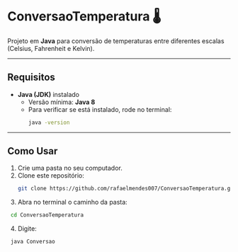 # ConversaoTemperatura 🌡

Projeto em **Java** para conversão de temperaturas entre diferentes escalas (Celsius, Fahrenheit e Kelvin).

---

## Requisitos
- **Java (JDK)** instalado  
  - Versão mínima: **Java 8**  
  - Para verificar se está instalado, rode no terminal:
    ```bash
    java -version
    ```

---

## Como Usar
1. Crie uma pasta no seu computador.
2. Clone este repositório:
   ```bash
   git clone https://github.com/rafaelmendes007/ConversaoTemperatura.git
3. Abra no terminal o caminho da pasta:
  ```bash
   cd ConversaoTemperatura
  ```
4. Digite:
  ```bash
   java Conversao
  ```
